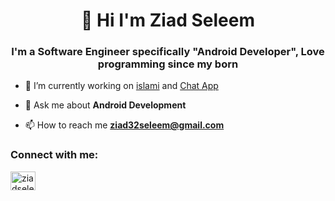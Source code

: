 <h1 align="center"> 👋 Hi I'm Ziad Seleem</h1>
<h3 align="center">I'm a Software Engineer specifically "Android Developer", Love programming since my born</h3>

- 🔭 I’m currently working on [islami](https://github.com/ziad328/islami) and [Chat App](https://github.com/ziad328/Chat_App)

- 💬 Ask me about **Android Development**

- 📫 How to reach me **ziad32seleem@gmail.com**

<h3 align="left">Connect with me:</h3>
<p align="left">
<a href="https://www.linkedin.com/in/ziadseleem" target="blank"><img align="center" src="https://raw.githubusercontent.com/rahuldkjain/github-profile-readme-generator/master/src/images/icons/Social/linked-in-alt.svg" alt="ziadseleem" height="30" width="40" /></a>
</p>

